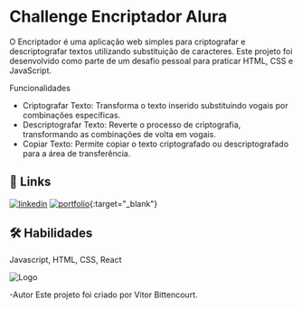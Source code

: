 # Challenge Encriptador Alura

O Encriptador é uma aplicação web simples para criptografar e descriptografar textos utilizando substituição de caracteres. Este projeto foi desenvolvido como parte de um desafio pessoal para praticar HTML, CSS e JavaScript.

Funcionalidades
- Criptografar Texto: Transforma o texto inserido substituindo vogais por combinações específicas.
- Descriptografar Texto: Reverte o processo de criptografia, transformando as combinações de volta em vogais.
- Copiar Texto: Permite copiar o texto criptografado ou descriptografado para a área de transferência.

## 🔗 Links
[![linkedin](https://img.shields.io/badge/linkedin-0A66C2?style=for-the-badge&logo=linkedin&logoColor=white)](https://www.linkedin.com/in/vitor-bittencourt-4a263a265/)
[![portfolio](https://img.shields.io/badge/my_portfolio-000?style=for-the-badge&logo=ko-fi&logoColor=white)](https://trywxyz.github.io/Challenge-Encriptador-Alura/){:target="_blank"}

## 🛠 Habilidades
Javascript, HTML, CSS, React

![Logo](https://i.pinimg.com/736x/08/a3/a2/08a3a25b43e83a728fe6ea147ef4b686.jpg)



-Autor
Este projeto foi criado por Vitor Bittencourt.
